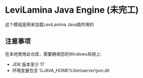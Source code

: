 # LeviLamina Java Engine (未完工)

这个模组是用来加载LeviLamina Java插件用的

## 注意事项

在本地使用此仓库，需要确保您的Windows系统上:

 * JDK 版本至少 17
 * 环境变量包含 %JAVA_HOME%\bin\server\jvm.dll

